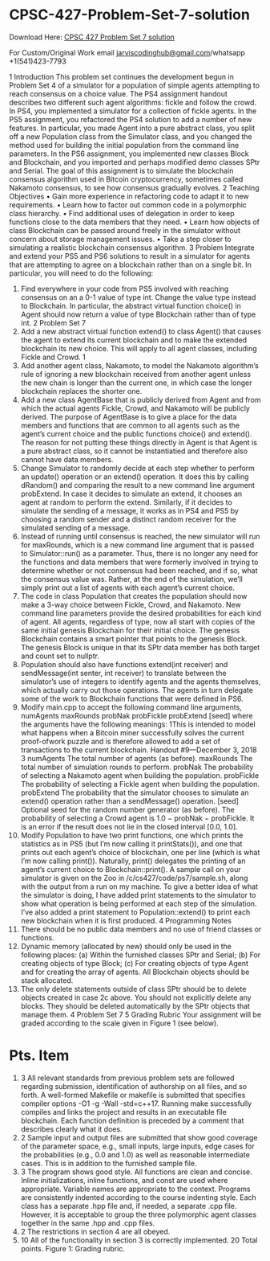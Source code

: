 # CPSC-427-Problem-Set-7-solution

Download Here: [CPSC 427 Problem Set 7 solution](https://jarviscodinghub.com/assignment/cpsc-427-problem-set-7-solution/)

For Custom/Original Work email jarviscodinghub@gmail.com/whatsapp +1(541)423-7793

1 Introduction
This problem set continues the development begun in Problem Set 4 of a simulator for a
population of simple agents attempting to reach consensus on a choice value. The PS4
assignment handout describes two different such agent algorithms: fickle and follow the
crowd. In PS4, you implemented a simulator for a collection of fickle agents.
In the PS5 assignment, you refactored the PS4 solution to add a number of new features.
In particular, you made Agent into a pure abstract class, you split off a new Population
class from the Simulator class, and you changed the method used for building the initial
population from the command line parameters.
In the PS6 assignment, you implemented new classes Block and Blockchain, and you
imported and perhaps modified demo classes SPtr and Serial.
The goal of this assignment is to simulate the blockchain consensus algorithm used
in Bitcoin cryptocurrency, sometimes called Nakamoto consensus, to see how consensus
gradually evolves.
2 Teaching Objectives
• Gain more experience in refactoring code to adapt it to new requirements.
• Learn how to factor out common code in a polymorphic class hierarchy.
• Find additional uses of delegation in order to keep functions close to the data members
that they need.
• Learn how objects of class Blockchain can be passed around freely in the simulator
without concern about storage management issues.
• Take a step closer to simulating a realistic blockchain consensus algorithm.
3 Problem
Integrate and extend your PS5 and PS6 solutions to result in a simulator for agents that
are attempting to agree on a blockchain rather than on a single bit. In particular, you will
need to do the following:
1. Find everywhere in your code from PS5 involved with reaching consensus on an a
0-1 value of type int. Change the value type instead to Blockchain. In particular,
the abstract virtual function choice() in Agent should now return a value of type
Blockchain rather than of type int.
2 Problem Set 7
2. Add a new abstract virtual function extend() to class Agent() that causes the agent
to extend its current blockchain and to make the extended blockchain its new choice.
This will apply to all agent classes, including Fickle and Crowd.
1
3. Add another agent class, Nakamoto, to model the Nakamoto algorithm’s rule of ignoring a new blockchain received from another agent unless the new chain is longer than
the current one, in which case the longer blockchain replaces the shorter one.
4. Add a new class AgentBase that is publicly derived from Agent and from which the
actual agents Fickle, Crowd, and Nakamoto will be publicly derived. The purpose of
AgentBase is to give a place for the data members and functions that are common to
all agents such as the agent’s current choice and the public functions choice() and
extend(). The reason for not putting these things directly in Agent is that Agent
is a pure abstract class, so it cannot be instantiatied and therefore also cannot have
data members.
5. Change Simulator to randomly decide at each step whether to perform an update()
operation or an extend() operation. It does this by calling dRandom() and comparing
the result to a new command line argument probExtend. In case it decides to simulate
an extend, it chooses an agent at random to perform the extend. Similarly, if it decides
to simulate the sending of a message, it works as in PS4 and PS5 by choosing a random
sender and a distinct random receiver for the simulated sending of a message.
6. Instead of running until consensus is reached, the new simulator will run
for maxRounds, which is a new command line argument that is passed to
Simulator::run() as a parameter. Thus, there is no longer any need for the functions and data members that were formerly involved in trying to determine whether
or not consensus had been reached, and if so, what the consensus value was. Rather,
at the end of the simulation, we’ll simply print out a list of agents with each agent’s
current choice.
7. The code in class Population that creates the population should now make a 3-way
choice between Fickle, Crowd, and Nakamoto. New command line parameters provide
the desired probabilities for each kind of agent. All agents, regardless of type, now all
start with copies of the same initial genesis Blockchain for their initial choice. The
genesis Blockchain contains a smart pointer that points to the genesis Block. The
genesis Block is unique in that its SPtr data member has both target and count set
to nullptr.
8. Population should also have functions extend(int receiver) and
sendMessage(int senter, int receiver) to translate between the simulator’s use of integers to identify agents and the agents themselves, which actually carry
out those operations. The agents in turn delegate some of the work to Blockchain
functions that were defined in PS6.
9. Modify main.cpp to accept the following command line arguments,
numAgents maxRounds probNak probFickle probExtend [seed]
where the arguments have the following meanings:
1This is intended to model what happens when a Bitcoin miner successfully solves the current proof-ofwork puzzle and is therefore allowed to add a set of transactions to the current blockchain.
Handout #9—December 3, 2018 3
numAgents The total number of agents (as before).
maxRounds The total number of simulation rounds to perform.
probNak The probability of selecting a Nakamoto agent when building the population.
probFickle The probability of selecting a Fickle agent when building the population.
probExtend The probability that the simulator chooses to simulate an extend() operation rather than a sendMessage() operation.
[seed] Optional seed for the random number generator (as before).
The probability of selecting a Crowd agent is 1.0 − probNak − probFickle. It is an
error if the result does not lie in the closed interval [0.0, 1.0].
10. Modify Population to have two print functions, one which prints the statistics as
in PS5 (but I’m now calling it printStats()), and one that prints out each agent’s
choice of blockchain, one per line (which is what I’m now calling print()). Naturally,
print() delegates the printing of an agent’s current choice to Blockchain::print().
A sample call on your simulator is given on the Zoo in /c/cs427/code/ps7/sample.sh,
along with the output from a run on my machine. To give a better idea of what the
simulator is doing, I have added print statements to the simulator to show what operation
is being performed at each step of the simulation. I’ve also added a print statement to
Population::extend() to print each new blockchain when it is first produced.
4 Programming Notes
1. There should be no public data members and no use of friend classes or functions.
2. Dynamic memory (allocated by new) should only be used in the following places:
(a) Within the furnished classes SPtr and Serial;
(b) For creating objects of type Block;
(c) For creating objects of type Agent and for creating the array of agents.
All Blockchain objects should be stack allocated.
3. The only delete statements outside of class SPtr should be to delete objects created
in case 2c above. You should not explicitly delete any blocks. They should be deleted
automatically by the SPtr objects that manage them.
4 Problem Set 7
5 Grading Rubric
Your assignment will be graded according to the scale given in Figure 1 (see below).
# Pts. Item
1. 3 All relevant standards from previous problem sets are followed regarding submission, identification of authorship on all files, and so forth. A
well-formed Makefile or makefile is submitted that specifies compiler
options -O1 -g -Wall -std=c++17. Running make successfully compiles
and links the project and results in an executable file blockchain. Each
function definition is preceded by a comment that describes clearly what
it does.
2. 2 Sample input and output files are submitted that show good coverage of
the parameter space, e.g., small inputs, large inputs, edge cases for the
probabilities (e.g., 0.0 and 1.0) as well as reasonable intermediate cases.
This is in addition to the furnished sample file.
3. 3 The program shows good style. All functions are clean and concise. Inline
initializations, inline functions, and const are used where appropriate.
Variable names are appropriate to the context. Programs are consistently
indented according to the course indenting style. Each class has a separate
.hpp file and, if needed, a separate .cpp file. However, it is acceptable
to group the three polymorphic agent classes together in the same .hpp
and .cpp files.
4. 2 The restrictions in section 4 are all obeyed.
5. 10 All of the functionality in section 3 is correctly implemented.
20 Total points.
Figure 1: Grading rubric.
